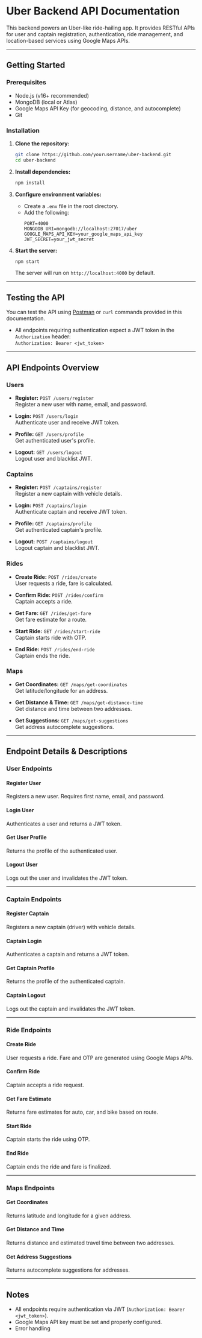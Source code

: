# Uber Backend API Documentation

This backend powers an Uber-like ride-hailing app. It provides RESTful APIs for user and captain registration, authentication, ride management, and location-based services using Google Maps APIs.

---

## Getting Started

### Prerequisites

- Node.js (v16+ recommended)
- MongoDB (local or Atlas)
- Google Maps API Key (for geocoding, distance, and autocomplete)
- Git

### Installation

1. **Clone the repository:**
   ```bash
   git clone https://github.com/yourusername/uber-backend.git
   cd uber-backend
   ```

2. **Install dependencies:**
   ```bash
   npm install
   ```

3. **Configure environment variables:**
   - Create a `.env` file in the root directory.
   - Add the following:
     ```
     PORT=4000
     MONGODB_URI=mongodb://localhost:27017/uber
     GOOGLE_MAPS_API_KEY=your_google_maps_api_key
     JWT_SECRET=your_jwt_secret
     ```

4. **Start the server:**
   ```bash
   npm start
   ```
   The server will run on `http://localhost:4000` by default.

---

## Testing the API

You can test the API using [Postman](https://www.postman.com/) or `curl` commands provided in this documentation.

- All endpoints requiring authentication expect a JWT token in the `Authorization` header:  
  `Authorization: Bearer <jwt_token>`

---

## API Endpoints Overview

### Users

- **Register:** `POST /users/register`  
  Register a new user with name, email, and password.

- **Login:** `POST /users/login`  
  Authenticate user and receive JWT token.

- **Profile:** `GET /users/profile`  
  Get authenticated user's profile.

- **Logout:** `GET /users/logout`  
  Logout user and blacklist JWT.

### Captains

- **Register:** `POST /captains/register`  
  Register a new captain with vehicle details.

- **Login:** `POST /captains/login`  
  Authenticate captain and receive JWT token.

- **Profile:** `GET /captains/profile`  
  Get authenticated captain's profile.

- **Logout:** `POST /captains/logout`  
  Logout captain and blacklist JWT.

### Rides

- **Create Ride:** `POST /rides/create`  
  User requests a ride, fare is calculated.

- **Confirm Ride:** `POST /rides/confirm`  
  Captain accepts a ride.

- **Get Fare:** `GET /rides/get-fare`  
  Get fare estimate for a route.

- **Start Ride:** `GET /rides/start-ride`  
  Captain starts ride with OTP.

- **End Ride:** `POST /rides/end-ride`  
  Captain ends the ride.

### Maps

- **Get Coordinates:** `GET /maps/get-coordinates`  
  Get latitude/longitude for an address.

- **Get Distance & Time:** `GET /maps/get-distance-time`  
  Get distance and time between two addresses.

- **Get Suggestions:** `GET /maps/get-suggestions`  
  Get address autocomplete suggestions.

---

## Endpoint Details & Descriptions

### User Endpoints

#### Register User
Registers a new user. Requires first name, email, and password.

#### Login User
Authenticates a user and returns a JWT token.

#### Get User Profile
Returns the profile of the authenticated user.

#### Logout User
Logs out the user and invalidates the JWT token.

---

### Captain Endpoints

#### Register Captain
Registers a new captain (driver) with vehicle details.

#### Captain Login
Authenticates a captain and returns a JWT token.

#### Get Captain Profile
Returns the profile of the authenticated captain.

#### Captain Logout
Logs out the captain and invalidates the JWT token.

---

### Ride Endpoints

#### Create Ride
User requests a ride. Fare and OTP are generated using Google Maps APIs.

#### Confirm Ride
Captain accepts a ride request.

#### Get Fare Estimate
Returns fare estimates for auto, car, and bike based on route.

#### Start Ride
Captain starts the ride using OTP.

#### End Ride
Captain ends the ride and fare is finalized.

---

### Maps Endpoints

#### Get Coordinates
Returns latitude and longitude for a given address.

#### Get Distance and Time
Returns distance and estimated travel time between two addresses.

#### Get Address Suggestions
Returns autocomplete suggestions for addresses.

---

## Notes

- All endpoints require authentication via JWT (`Authorization: Bearer <jwt_token>`).
- Google Maps API key must be set and properly configured.
- Error handling